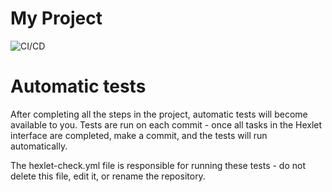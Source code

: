 # My Project

![CI/CD](https://github.com/KonstantinPanchik/docker-project-74/actions/workflows/push.yml/badge.svg?branch=main)

# Automatic tests

After completing all the steps in the project, automatic tests will become available to you. Tests are run on each commit - once all tasks in the Hexlet interface are completed, make a commit, and the tests will run automatically.

The hexlet-check.yml file is responsible for running these tests - do not delete this file, edit it, or rename the repository.
